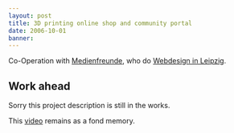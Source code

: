 ```yaml
---
layout: post
title: 3D printing online shop and community portal
date: 2006-10-01
banner: 
---
```


Co-Operation with [Medienfreunde][medienfreunde], who do [Webdesign in Leipzig][medienfreunde]. 

## Work ahead

Sorry this project description is still in the works.

This [video][imagetrailer] remains as a fond memory.


[imagetrailer]: https://www.youtube.com/watch?v=GAKazwkR4TE
[medienfreunde]: http://medienfreunde.com/en/

<!--

https://www.youtube.com/watch?v=GAKazwkR4TE

## Challenge



## Responsibilities
-->